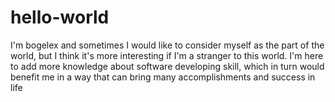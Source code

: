 # hello-world
I'm bogelex and sometimes I would like to consider myself as the part of the world, but I think it's more interesting if I'm a stranger to this world.
I'm here to add more knowledge about software developing skill, which in turn would benefit me in a way that can bring many accomplishments and success in life
